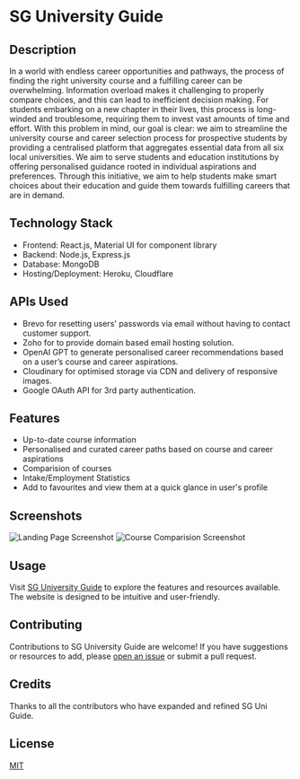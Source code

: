 # SG University Guide

## Description
In a world with endless career opportunities and pathways, the process of finding the right university course and a fulfilling career can be overwhelming. Information overload makes it challenging to properly compare choices, and this can lead to inefficient decision making. For students embarking on a new chapter in their lives, this process is long-winded and troublesome, requiring them to invest vast amounts of time and effort.
With this problem in mind, our goal is clear: we aim to streamline the university course and career selection process for prospective students by providing a centralised platform that aggregates essential data from all six local universities. We aim to serve students and education institutions by offering personalised guidance rooted in individual aspirations and preferences. Through this initiative, we aim to help students make smart choices about their education and guide them towards fulfilling careers that are in demand.

## Technology Stack
- Frontend: React.js, Material UI for component library
- Backend: Node.js, Express.js
- Database: MongoDB
- Hosting/Deployment: Heroku, Cloudflare

## APIs Used
- Brevo for resetting users' passwords via email without having to contact customer support.
- Zoho for to provide domain based email hosting solution.
- OpenAI GPT to generate personalised career recommendations based on a user’s course and career aspirations.
- Cloudinary for optimised storage via CDN and delivery of responsive images.
- Google OAuth API for 3rd party authentication.

## Features
- Up-to-date course information
- Personalised and curated career paths based on course and career aspirations
- Comparision of courses
- Intake/Employment Statistics
- Add to favourites and view them at a quick glance in user's profile

## Screenshots
![Landing Page Screenshot](https://res.cloudinary.com/dm9pja9iv/image/upload/v1699240384/sguniguide/q028busyvwcls54mlplu.png)
![Course Comparision Screenshot](https://res.cloudinary.com/dm9pja9iv/image/upload/v1699240385/sguniguide/shle4lmjgdfa3wvzv908.png)

## Usage
Visit [SG University Guide](https://www.sguniguide.tech) to explore the features and resources available. The website is designed to be intuitive and user-friendly.

## Contributing
Contributions to SG University Guide are welcome! If you have suggestions or resources to add, please [open an issue](https://github.com/timooo-thy/universityguide/issues) or submit a pull request.

## Credits
Thanks to all the contributors who have expanded and refined SG Uni Guide.

## License
[MIT](https://opensource.org/licenses/MIT)
